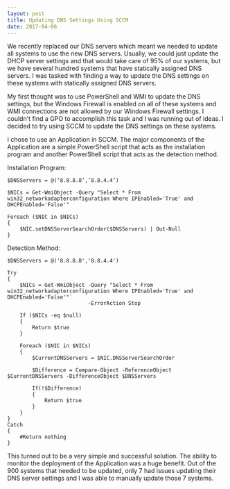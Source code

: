 ```yaml
---
layout: post
title: Updating DNS Settings Using SCCM
date: 2017-04-06
---
```


We recently replaced our DNS servers which meant we needed to update all systems to use the new DNS servers.  Usually, we could just update the DHCP server settings and that would take care of 95% of our systems, but we have several hundred systems that have statically assigned DNS servers.  I was tasked with finding a way to update the DNS settings on these systems with statically assigned DNS servers.  

My first thought was to use PowerShell and WMI to update the DNS settings, but the Windows Firewall is enabled on all of these systems and WMI connections are not allowed by our Windows Firewall settings.  I couldn't find a GPO to accomplish this task and I was running out of ideas.  I decided to try using SCCM to update the DNS settings on these systems.

I chose to use an Application in SCCM.  The major components of the Application are a simple PowerShell script that acts as the installation program and another PowerShell script that acts as the detection method.

Installation Program:  
```
$DNSServers = @(‘8.8.8.8’,’8.8.4.4’)

$NICs = Get-WmiObject -Query "Select * From win32_networkadapterconfiguration Where IPEnabled='True' and DHCPEnabled='False'"

Foreach ($NIC in $NICs)
{
    $NIC.setDNSServerSearchOrder($DNSServers) | Out-Null
}
```
Detection Method:
```
$DNSServers = @('8.8.8.8','8.8.4.4')

Try
{
    $NICs = Get-WmiObject -Query "Select * From win32_networkadapterconfiguration Where IPEnabled='True' and DHCPEnabled='False'"`
                          -ErrorAction Stop

    If ($NICs -eq $null)
    {
        Return $true
    }

    Foreach ($NIC in $NICs)
    {
        $CurrentDNSServers = $NIC.DNSServerSearchOrder

        $Difference = Compare-Object -ReferenceObject $CurrentDNSServers -DifferenceObject $DNSServers

        If(!$Difference)
        {
            Return $true   
        }
    }
}
Catch
{
    #Return nothing
}
```
This turned out to be a very simple and successful solution.  The ability to monitor the deployment of the Application was a huge benefit.  Out of the 900 systems that needed to be updated, only 7 had issues updating their DNS server settings and I was able to manually update those 7 systems.